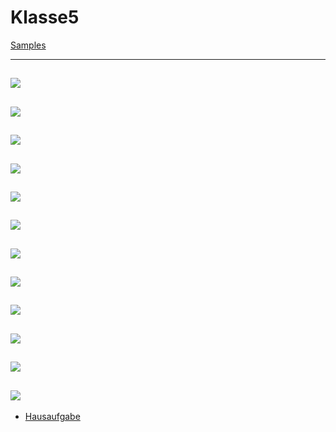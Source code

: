 # Klasse5


[Samples](Klasse5/samples.zip)

---
![](Klasse5/5-1.png)
---
![](Klasse5/5-2.png)
---
![](Klasse5/5-3.png)
---
![](Klasse5/5-5.png)
---
![](Klasse5/5-5.png)
---
![](Klasse5/5-6.png)
---
![](Klasse5/5-7.png)
---
![](Klasse5/5-8.png)
---
![](Klasse5/5-9.png)
---
![](Klasse5/5-10.png)
---
![](Klasse5/5-11.png)
---
![](Klasse5/5-12.png)
---
- [Hausaufgabe](Klasse5/Hausaufgabe.zip)
